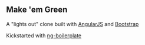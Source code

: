 ## Make 'em Green

A "lights out" clone built with [AngularJS](http://angularjs.org) and [Bootstrap ](http://getbootstrap.com/)

Kickstarted with [ng-boilerplate](http://joshdmiller.github.io/ng-boilerplate)
